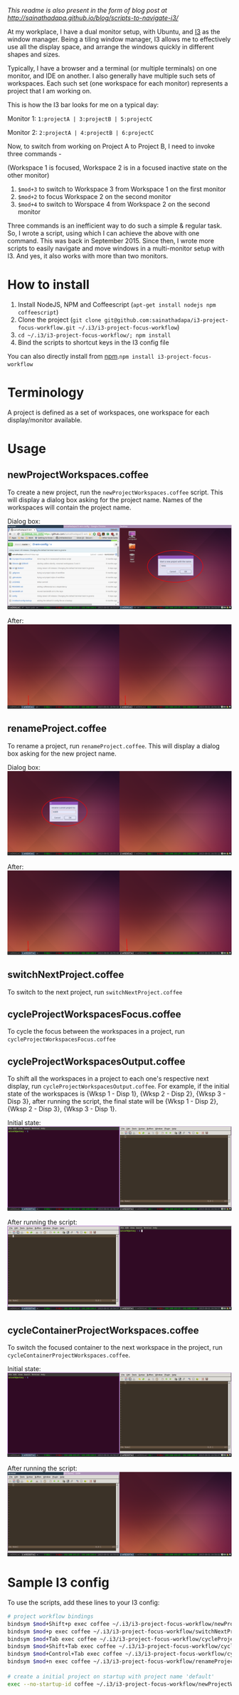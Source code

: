 *This readme is also present in the form of blog post at http://sainathadapa.github.io/blog/scripts-to-navigate-i3/*

At my workplace, I have a dual monitor setup, with Ubuntu, and [I3](https://i3wm.org/) as the window manager. Being a tiling window manager, I3 allows me to effectively use all the display space, and arrange the windows quickly in different shapes and sizes.

Typically, I have a browser and a terminal (or multiple terminals) on one monitor, and IDE on another. I also generally have multiple such sets of workspaces. Each such set (one workspace for each monitor) represents a project that I am working on. 

This is how the I3 bar looks for me on a typical day:

Monitor 1:
`1:projectA | 3:projectB | 5:projectC`

Monitor 2:
`2:projectA | 4:projectB | 6:projectC`

Now, to switch from working on Project A to Project B, I need to invoke three commands -

(Workspace 1 is focused, Workspace 2 is in a focused inactive state on the other monitor)

1. `$mod+3` to switch to Workspace 3 from Workspace 1 on the first monitor
2. `$mod+2` to focus Workspace 2 on the second monitor
3. `$mod+4` to switch to Worspace 4 from Workspace 2 on the second monitor 

Three commands is an inefficient way to do such a simple & regular task. So, I wrote a script, using which I can achieve the above with one command. This was back in September 2015. Since then, I wrote more scripts to easily navigate and move windows in a multi-monitor setup with I3. And yes, it also works with more than two monitors.

# How to install
1. Install NodeJS, NPM and Coffeescript (`apt-get install nodejs npm coffeescript`)
2. Clone the project (`git clone git@github.com:sainathadapa/i3-project-focus-workflow.git ~/.i3/i3-project-focus-workflow`)
3. `cd ~/.i3/i3-project-focus-workflow/; npm install`
4. Bind the scripts to shortcut keys in the I3 config file

You can also directly install from [npm](https://www.npmjs.com/package/i3-project-focus-workflow).`npm install i3-project-focus-workflow`

# Terminology
A project is defined as a set of workspaces, one workspace for each display/monitor available.

# Usage

## newProjectWorkspaces.coffee

To create a new project, run the `newProjectWorkspaces.coffee` script. This will display a dialog box asking for the project name. Names of the workspaces will contain the project name.

Dialog box:
![New project dialog box](img/new_project_dialog.png)

After:
![New set of workspaces](img/new_project_after.png)

## renameProject.coffee

To rename a project, run `renameProject.coffee`. This will display a dialog box asking for the new project name.

Dialog box:
![Rename project dialog box](img/rename_project_dialog.png)

After:
![After rename](img/rename_project_after.png)

## switchNextProject.coffee

To switch to the next project, run `switchNextProject.coffee`

## cycleProjectWorkspacesFocus.coffee

To cycle the focus between the workspaces in a project, run `cycleProjectWorkspacesFocus.coffee`

## cycleProjectWorkspacesOutput.coffee

To shift all the workspaces in a project to each one's respective next display, run `cycleProjectWorkspacesOutput.coffee`. For example, if the initial state of the workspaces is {Wksp 1 - Disp 1}, {Wksp 2 - Disp 2}, {Wksp 3 - Disp 3}, after running the script, the final state will be {Wksp 1 - Disp 2}, {Wksp 2 - Disp 3}, {Wksp 3 - Disp 1}.

Initial state:
![Initial state](img/initial_state.png)

After running the script:
![After workspace switch](img/after_cycle_workspace_display.png)

## cycleContainerProjectWorkspaces.coffee

To switch the focused container to the next workspace in the project, run `cycleContainerProjectWorkspaces.coffee`.

Initial state:
![Initial state](img/initial_state.png)

After running the script:
![Gvim moved](img/after_cycle_container.png)

# Sample I3 config
To use the scripts, add these lines to your I3 config:

``` sh
# project workflow bindings
bindsym $mod+Shift+p exec coffee ~/.i3/i3-project-focus-workflow/newProjectWorkspaces.coffee
bindsym $mod+p exec coffee ~/.i3/i3-project-focus-workflow/switchNextProject.coffee
bindsym $mod+Tab exec coffee ~/.i3/i3-project-focus-workflow/cycleProjectWorkspacesFocus.coffee
bindsym $mod+Shift+Tab exec coffee ~/.i3/i3-project-focus-workflow/cycleProjectWorkspacesOutput.coffee
bindsym $mod+Control+Tab exec coffee ~/.i3/i3-project-focus-workflow/cycleContainerProjectWorkspaces.coffee
bindsym $mod+n exec coffee ~/.i3/i3-project-focus-workflow/renameProject.coffee

# create a initial project on startup with project name 'default'
exec --no-startup-id coffee ~/.i3/i3-project-focus-workflow/newProjectWorkspaces.coffee default
```

 
